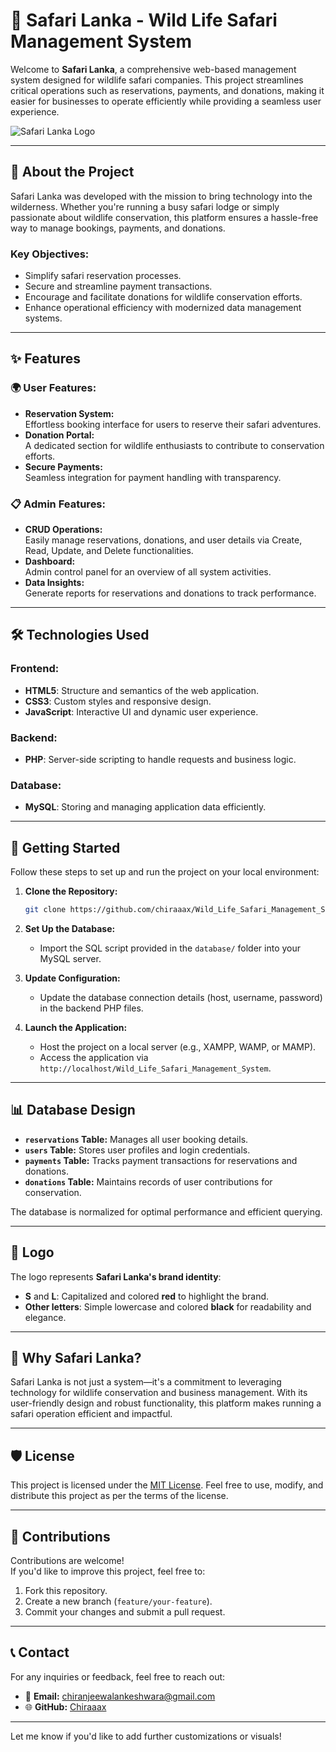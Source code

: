 
# 🌿 Safari Lanka - Wild Life Safari Management System  

Welcome to **Safari Lanka**, a comprehensive web-based management system designed for wildlife safari companies. This project streamlines critical operations such as reservations, payments, and donations, making it easier for businesses to operate efficiently while providing a seamless user experience.  

![Safari Lanka Logo](https://via.placeholder.com/800x200?text=Safari+Lanka+Logo)

---

## 🐾 **About the Project**

Safari Lanka was developed with the mission to bring technology into the wilderness. Whether you're running a busy safari lodge or simply passionate about wildlife conservation, this platform ensures a hassle-free way to manage bookings, payments, and donations.  

### Key Objectives:
- Simplify safari reservation processes.
- Secure and streamline payment transactions.
- Encourage and facilitate donations for wildlife conservation efforts.
- Enhance operational efficiency with modernized data management systems.

---

## ✨ **Features**

### 🌍 User Features:
- **Reservation System:**  
  Effortless booking interface for users to reserve their safari adventures.  
- **Donation Portal:**  
  A dedicated section for wildlife enthusiasts to contribute to conservation efforts.  
- **Secure Payments:**  
  Seamless integration for payment handling with transparency.

### 📋 Admin Features:
- **CRUD Operations:**  
  Easily manage reservations, donations, and user details via Create, Read, Update, and Delete functionalities.  
- **Dashboard:**  
  Admin control panel for an overview of all system activities.  
- **Data Insights:**  
  Generate reports for reservations and donations to track performance.

---

## 🛠️ **Technologies Used**

### **Frontend:**  
- **HTML5**: Structure and semantics of the web application.  
- **CSS3**: Custom styles and responsive design.  
- **JavaScript**: Interactive UI and dynamic user experience.

### **Backend:**  
- **PHP**: Server-side scripting to handle requests and business logic.

### **Database:**  
- **MySQL**: Storing and managing application data efficiently.

---

## 🚀 **Getting Started**

Follow these steps to set up and run the project on your local environment:

1. **Clone the Repository:**  
   ```bash
   git clone https://github.com/chiraaax/Wild_Life_Safari_Management_System.git
   ```

2. **Set Up the Database:**  
   - Import the SQL script provided in the `database/` folder into your MySQL server.

3. **Update Configuration:**  
   - Update the database connection details (host, username, password) in the backend PHP files.

4. **Launch the Application:**  
   - Host the project on a local server (e.g., XAMPP, WAMP, or MAMP).
   - Access the application via `http://localhost/Wild_Life_Safari_Management_System`.

---

## 📊 **Database Design**

- **`reservations` Table:** Manages all user booking details.  
- **`users` Table:** Stores user profiles and login credentials.  
- **`payments` Table:** Tracks payment transactions for reservations and donations.  
- **`donations` Table:** Maintains records of user contributions for conservation.

The database is normalized for optimal performance and efficient querying.

---

## 🎨 **Logo**

The logo represents **Safari Lanka's brand identity**:  
- **S** and **L**: Capitalized and colored **red** to highlight the brand.  
- **Other letters**: Simple lowercase and colored **black** for readability and elegance.  

---

## 🌟 **Why Safari Lanka?**

Safari Lanka is not just a system—it's a commitment to leveraging technology for wildlife conservation and business management. With its user-friendly design and robust functionality, this platform makes running a safari operation efficient and impactful.  

---

## 🛡️ **License**

This project is licensed under the [MIT License](LICENSE). Feel free to use, modify, and distribute this project as per the terms of the license.

---

## 💬 **Contributions**

Contributions are welcome!  
If you'd like to improve this project, feel free to:  
1. Fork this repository.  
2. Create a new branch (`feature/your-feature`).  
3. Commit your changes and submit a pull request.  

---

## 📞 **Contact**

For any inquiries or feedback, feel free to reach out:  
- 📧 **Email:** chiranjeewalankeshwara@gmail.com  
- 🌐 **GitHub:** [Chiraaax](https://github.com/chiraaax)  

---

Let me know if you'd like to add further customizations or visuals!

